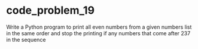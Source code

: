 # code_problem_19
Write a Python program to print all even numbers from a given numbers list in the same order and stop the printing if any numbers that come after 237 in the sequence
